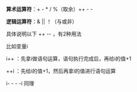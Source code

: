 **算术运算符**：+ - * /  %（取余）++ - -

**逻辑运算符**：& || ！（与或非）

具体说明以下 ++ -- ，有2种用法

比如变量i  

i++ ：先拿i做语句运算，语句执行完成后，再给i的值+1

++i ：先给i的值+1，然后再拿i的值进行语句运算

i- - - -i 同理
